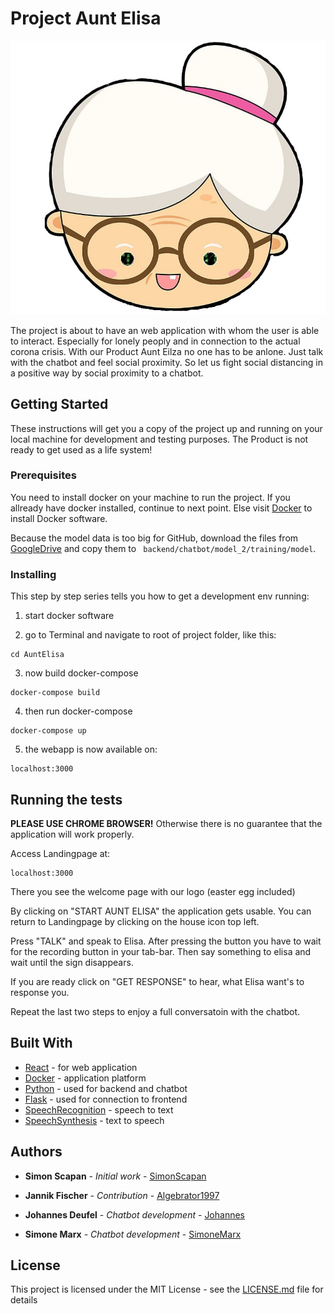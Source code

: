 # Project Aunt Elisa

![logo](logo/auntelisa.jpg)


The project is about to have an web application with whom the user is able to interact.
Especially for lonely peoply and in connection to the actual corona crisis.
With our Product Aunt Eilza no one has to be anlone. Just talk with the chatbot and feel social proximity.
So let us fight social distancing in a positive way by social proximity to a chatbot.

## Getting Started

These instructions will get you a copy of the project up and running on your local machine for development and testing purposes. 
The Product is not ready to get used as a life system!

### Prerequisites

You need to install docker on your machine to run the project.
If you allready have docker installed, continue to next point.
Else visit [Docker](https://docs.docker.com/get-docker/) to install Docker software.

Because the model data is too big for GitHub, download the files from [GoogleDrive](https://drive.google.com/drive/folders/1qkqUJqsTw3lYPvoIKi1xJLhdjgPWzu9b?usp=sharing) and copy them to ``` backend/chatbot/model_2/training/model```.

### Installing

This step by step series tells you how to get a development env running:

1. start docker software

2. go to Terminal and navigate to root of project folder, like this:


```
cd AuntElisa
```

3. now build docker-compose

```
docker-compose build
```

4. then run docker-compose

```
docker-compose up
```

5. the webapp is now available on:

```
localhost:3000
```


## Running the tests

**PLEASE USE CHROME BROWSER!**
Otherwise there is no guarantee that the application will work properly.

Access Landingpage at:

```
localhost:3000
```

There you see the welcome page with our logo (easter egg included)

By clicking on "START AUNT ELISA" the application gets usable.
You can return to Landingpage by clicking on the house icon top left.

Press "TALK" and speak to Elisa.
After pressing the button you have to wait for the recording button in your tab-bar.
Then say something to elisa and wait until the sign disappears.

If you are ready click on "GET RESPONSE" to hear, what Elisa want's to response you.

Repeat the last two steps to enjoy a full conversatoin with the chatbot.



## Built With

* [React](https://reactjs.org) - for web application
* [Docker](https://www.docker.com) - application platform
* [Python](https://www.python.org) - used for backend and chatbot
* [Flask](https://pypi.org/project/Flask/) - used for connection to frontend
* [SpeechRecognition](https://developer.mozilla.org/en-US/docs/Web/API/SpeechRecognition) - speech to text
* [SpeechSynthesis](https://developer.mozilla.org/de/docs/Web/API/SpeechSynthesis) - text to speech


## Authors

* **Simon Scapan** - *Initial work* - [SimonScapan](https://github.com/SimonScapan)

* **Jannik Fischer** - *Contribution* - [Algebrator1997](https://github.com/Algebrator1997)

* **Johannes Deufel** - *Chatbot development* - [Johannes](https://github.com/Johannes998)

* **Simone Marx** - *Chatbot development* - [SimoneMarx](https://github.com/SimoneMarx)



## License

This project is licensed under the MIT License - see the [LICENSE.md](LICENSE.md) file for details

